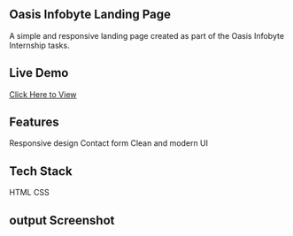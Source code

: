 ## Oasis Infobyte Landing Page
A simple and responsive landing page created as part of the Oasis Infobyte Internship tasks.

## Live Demo
[Click Here to View]( https://anjalibehara.github.io/OIBSIP_web_developement_-_designing_task1/)

## Features
Responsive design
Contact form
Clean and modern UI
## Tech Stack
HTML
CSS
## output Screenshot
